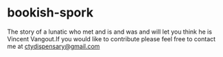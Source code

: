 # bookish-spork
The story of a lunatic who met and is and was and will let you think he is Vincent Vangout.If you would like to contribute please feel free to contact me at ctydispensary@gmail.com

